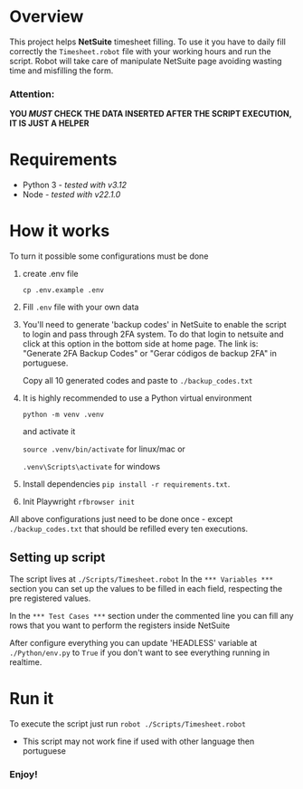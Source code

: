 # Overview
This project helps **NetSuite** timesheet filling.
To use it you have to daily fill correctly the `Timesheet.robot` file with your working hours and run the script. Robot will take care of manipulate NetSuite page avoiding wasting time and misfilling the form. 

### Attention:
**YOU _MUST_ CHECK THE DATA INSERTED AFTER THE SCRIPT EXECUTION, IT IS JUST A HELPER** 

# Requirements
 - Python 3 - *tested with v3.12*
 - Node - *tested with v22.1.0*

# How it works
To turn it possible some configurations must be done
1. create .env file 

    `cp .env.example .env`
2. Fill `.env` file with your own data
3. You'll need to generate 'backup codes' in NetSuite to enable the script to login and pass through 2FA system. To do that login to netsuite and click at this option in the bottom side at home page. The link is: "Generate 2FA Backup Codes" or "Gerar códigos de backup 2FA" in portuguese.

    Copy all 10 generated codes and paste to `./backup_codes.txt`
4. It is highly recommended to use a Python virtual environment 

    `python -m venv .venv` 
    
    and activate it 
    
    `source .venv/bin/activate` for linux/mac or 
    
    `.venv\Scripts\activate` for windows

5. Install dependencies `pip install -r requirements.txt`. 
6. Init Playwright `rfbrowser init`

All above configurations just need to be done once - except `./backup_codes.txt` that should be refilled every ten executions.

## Setting up script

The script lives at `./Scripts/Timesheet.robot` In the `*** Variables ***` section you can set up the values to be filled in each field, respecting the pre registered values.

In the `*** Test Cases ***` section under the commented line you can fill any rows that you want to perform the registers inside NetSuite

After configure everything you can update 'HEADLESS' variable at `./Python/env.py` to `True` if you don't want to see everything running in realtime.

# Run it

To execute the script just run `robot ./Scripts/Timesheet.robot` 

- This script may not work fine if used with other language then portuguese

### Enjoy!
